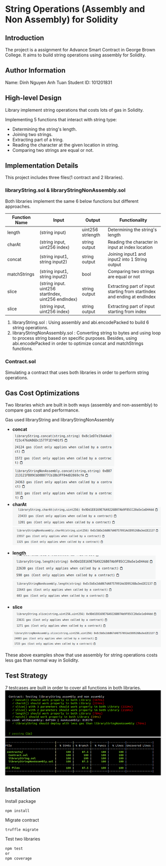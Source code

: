 # String Operations (Assembly and Non Assembly) for Solidity

## Introduction

The project is a assignment for Advance Smart Contract in George Brown College. It aims to build string operations using assembly for Solidity.

## Author Information

Name: Dinh Nguyen Anh Tuan
Student ID: 101201831

## High-level Design

Library implement string operations that costs lots of gas in Solidity.

Implementing 5 functions that interact with string type:

- Determining the string's length.
- Joining two strings.
- Extracting part of a tring.
- Reading the character at the given location in string.
- Comparing two strings are equal or not.

## Implementation Details

This project includes three files(1 contract and 2 libraries).

### libraryString.sol & libraryStringNonAssembly.sol

Both libraries implement the same 6 below functions but different approaches.

| Function Name | Input                                                | Output            | Functionality                                                            |
| ------------- | ---------------------------------------------------- | ----------------- | ------------------------------------------------------------------------ |
| length        | (string input)                                       | uint256 strlength | Determining the string's length                                          |
| charAt        | (string input, uint256 index)                        | string output     | Reading the character in input at index location                         |
| concat        | (string input1, string input2)                       | string output     | Joining input1 and input2 into 1 String output                           |
| matchStrings  | (string input1, string input2)                       | bool              | Comparing two strings are equal or not                                   |
| slice         | (string input. uint256 startIndex, uint256 endIndex) | string output     | Extracting part of input starting from startIndex and ending at endIndex |
| slice         | (string input, uint256 index)                        | string output     | Extracting part of input starting from index                             |

1. libraryString.sol : Using assembly and abi.encodePacked to build 6 string operations.
2. libraryStringNonAssembly.sol : Converting string to bytes and using loop to process string based on specific purposes. Besides, using abi.encodePacked in order to optimize concat and matchStrings functions.

### Contract.sol

Simulating a contract that uses both libraries in order to perform string operations.

## Gas Cost Optimizations

Two libraries which are built in both ways (assembly and non-assembly) to compare gas cost and performance.

Gas used libraryString and libraryStringNonAssembly

- **concat** <br/>
  ![](/documentation/concatAssembly.png "Concat using Assembly")
  ![](/documentation/concatNonAssembly.png "Concat no using Assembly")
- **charAt** <br />
  ![](/documentation/charAtAssembly.png "charAt using Assembly")
  ![](/documentation/charAtNonAssembly.png "charAt no using Assembly")

* **length** <br />
  ![](/documentation/lengthAssembly.png "length using Assembly")
  ![](/documentation/lengthNonAssembly.png "length no using Assembly")

* **slice** <br />
  ![](/documentation/sliceAssembly.png "slice using Assembly")
  ![](/documentation/sliceNonAssembly.png "slice no using Assembly")

These above examples show that use assembly for string operations costs less gas than normal way in Solidity.

## Test Strategy

7 testcases are built in order to cover all functions in both libraries.
![](/documentation/testcase.png "testcase")
![](/documentation/coverage.png "coverage")

## Installation

Install package

```
npm install
```

Migrate contract

```
truffle migrate
```

Test two libraries

```
npm test
or
npm coverage
```
